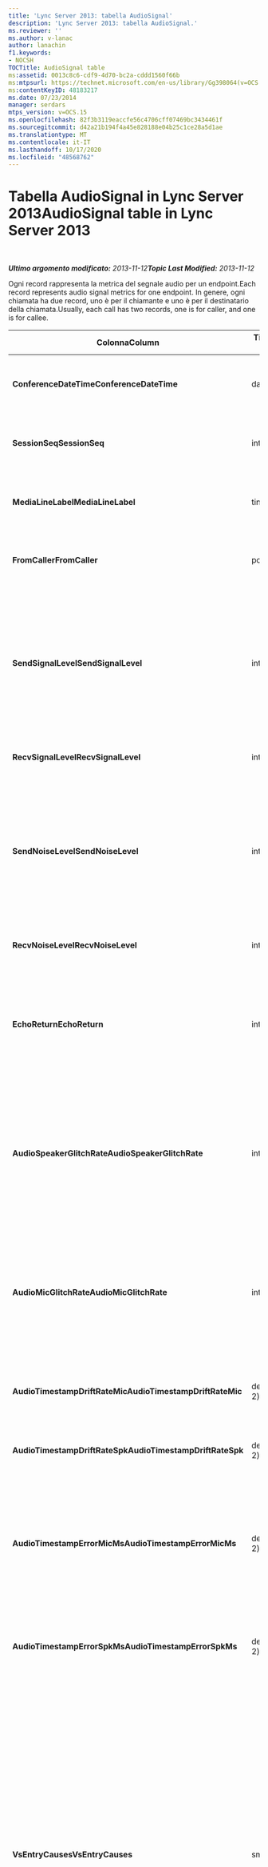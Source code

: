 ```yaml
---
title: 'Lync Server 2013: tabella AudioSignal'
description: 'Lync Server 2013: tabella AudioSignal.'
ms.reviewer: ''
ms.author: v-lanac
author: lanachin
f1.keywords:
- NOCSH
TOCTitle: AudioSignal table
ms:assetid: 0013c8c6-cdf9-4d70-bc2a-cddd1560f66b
ms:mtpsurl: https://technet.microsoft.com/en-us/library/Gg398064(v=OCS.15)
ms:contentKeyID: 48183217
ms.date: 07/23/2014
manager: serdars
mtps_version: v=OCS.15
ms.openlocfilehash: 82f3b3119eaccfe56c4706cff07469bc3434461f
ms.sourcegitcommit: d42a21b194f4a45e828188e04b25c1ce28a5d1ae
ms.translationtype: MT
ms.contentlocale: it-IT
ms.lasthandoff: 10/17/2020
ms.locfileid: "48568762"
---
```

# <a name="audiosignal-table-in-lync-server-2013"></a><span data-ttu-id="63380-103">Tabella AudioSignal in Lync Server 2013</span><span class="sxs-lookup"><span data-stu-id="63380-103">AudioSignal table in Lync Server 2013</span></span>

<div data-xmlns="http://www.w3.org/1999/xhtml">

<div class="topic" data-xmlns="http://www.w3.org/1999/xhtml" data-msxsl="urn:schemas-microsoft-com:xslt" data-cs="https://msdn.microsoft.com/">

<div data-asp="https://msdn2.microsoft.com/asp">



</div>

<div id="mainSection">

<div id="mainBody">

<span> </span>

<span data-ttu-id="63380-104">_**Ultimo argomento modificato:** 2013-11-12_</span><span class="sxs-lookup"><span data-stu-id="63380-104">_**Topic Last Modified:** 2013-11-12_</span></span>

<span data-ttu-id="63380-105">Ogni record rappresenta la metrica del segnale audio per un endpoint.</span><span class="sxs-lookup"><span data-stu-id="63380-105">Each record represents audio signal metrics for one endpoint.</span></span> <span data-ttu-id="63380-106">In genere, ogni chiamata ha due record, uno è per il chiamante e uno è per il destinatario della chiamata.</span><span class="sxs-lookup"><span data-stu-id="63380-106">Usually, each call has two records, one is for caller, and one is for callee.</span></span>


<table>
<colgroup>
<col style="width: 25%" />
<col style="width: 25%" />
<col style="width: 25%" />
<col style="width: 25%" />
</colgroup>
<thead>
<tr class="header">
<th><span data-ttu-id="63380-107"><strong>Colonna</strong></span><span class="sxs-lookup"><span data-stu-id="63380-107"><strong>Column</strong></span></span></th>
<th><span data-ttu-id="63380-108"><strong>Tipo di dati</strong></span><span class="sxs-lookup"><span data-stu-id="63380-108"><strong>Data Type</strong></span></span></th>
<th><span data-ttu-id="63380-109"><strong>Chiave/indice</strong></span><span class="sxs-lookup"><span data-stu-id="63380-109"><strong>Key/Index</strong></span></span></th>
<th><span data-ttu-id="63380-110"><strong>Dettagli</strong></span><span class="sxs-lookup"><span data-stu-id="63380-110"><strong>Details</strong></span></span></th>
</tr>
</thead>
<tbody>
<tr class="odd">
<td><p><span data-ttu-id="63380-111"><strong>ConferenceDateTime</strong></span><span class="sxs-lookup"><span data-stu-id="63380-111"><strong>ConferenceDateTime</strong></span></span></p></td>
<td><p><span data-ttu-id="63380-112">datetime</span><span class="sxs-lookup"><span data-stu-id="63380-112">datetime</span></span></p></td>
<td><p><span data-ttu-id="63380-113">Principale</span><span class="sxs-lookup"><span data-stu-id="63380-113">Primary</span></span></p></td>
<td><p><span data-ttu-id="63380-114">A cui viene fatto riferimento dalla <a href="lync-server-2013-medialine-table.md">Tabella MediaLine in Lync Server 2013</a>.</span><span class="sxs-lookup"><span data-stu-id="63380-114">Referenced from the <a href="lync-server-2013-medialine-table.md">MediaLine table in Lync Server 2013</a>.</span></span></p></td>
</tr>
<tr class="even">
<td><p><span data-ttu-id="63380-115"><strong>SessionSeq</strong></span><span class="sxs-lookup"><span data-stu-id="63380-115"><strong>SessionSeq</strong></span></span></p></td>
<td><p><span data-ttu-id="63380-116">int</span><span class="sxs-lookup"><span data-stu-id="63380-116">int</span></span></p></td>
<td><p><span data-ttu-id="63380-117">Principale</span><span class="sxs-lookup"><span data-stu-id="63380-117">Primary</span></span></p></td>
<td><p><span data-ttu-id="63380-118">A cui viene fatto riferimento dalla <a href="lync-server-2013-medialine-table.md">Tabella MediaLine in Lync Server 2013</a>.</span><span class="sxs-lookup"><span data-stu-id="63380-118">Referenced from the <a href="lync-server-2013-medialine-table.md">MediaLine table in Lync Server 2013</a>.</span></span></p></td>
</tr>
<tr class="odd">
<td><p><span data-ttu-id="63380-119"><strong>MediaLineLabel</strong></span><span class="sxs-lookup"><span data-stu-id="63380-119"><strong>MediaLineLabel</strong></span></span></p></td>
<td><p><span data-ttu-id="63380-120">tinyint</span><span class="sxs-lookup"><span data-stu-id="63380-120">tinyint</span></span></p></td>
<td><p><span data-ttu-id="63380-121">Principale</span><span class="sxs-lookup"><span data-stu-id="63380-121">Primary</span></span></p></td>
<td><p><span data-ttu-id="63380-122">A cui viene fatto riferimento dalla <a href="lync-server-2013-medialine-table.md">Tabella MediaLine in Lync Server 2013</a>.</span><span class="sxs-lookup"><span data-stu-id="63380-122">Referenced from the <a href="lync-server-2013-medialine-table.md">MediaLine table in Lync Server 2013</a>.</span></span></p></td>
</tr>
<tr class="even">
<td><p><span data-ttu-id="63380-123"><strong>FromCaller</strong></span><span class="sxs-lookup"><span data-stu-id="63380-123"><strong>FromCaller</strong></span></span></p></td>
<td><p><span data-ttu-id="63380-124">po'</span><span class="sxs-lookup"><span data-stu-id="63380-124">bit</span></span></p></td>
<td><p><span data-ttu-id="63380-125">Principale</span><span class="sxs-lookup"><span data-stu-id="63380-125">Primary</span></span></p></td>
<td><p><span data-ttu-id="63380-126">0: dati del destinatario della chiamata</span><span class="sxs-lookup"><span data-stu-id="63380-126">0: Callee’s data</span></span></p>
<p><span data-ttu-id="63380-127">1: dati del chiamante</span><span class="sxs-lookup"><span data-stu-id="63380-127">1: Caller’s data</span></span></p></td>
</tr>
<tr class="odd">
<td><p><span data-ttu-id="63380-128"><strong>SendSignalLevel</strong></span><span class="sxs-lookup"><span data-stu-id="63380-128"><strong>SendSignalLevel</strong></span></span></p></td>
<td><p><span data-ttu-id="63380-129">int</span><span class="sxs-lookup"><span data-stu-id="63380-129">int</span></span></p></td>
<td><p> </p></td>
<td><p><span data-ttu-id="63380-130">Rappresenta il livello di segnale audio post-analogico di controllo del guadagno.</span><span class="sxs-lookup"><span data-stu-id="63380-130">Represents the Post-Analog Gain Control audio signal level.</span></span> <span data-ttu-id="63380-131">L'unità di misura per questa metrica è dBmo.</span><span class="sxs-lookup"><span data-stu-id="63380-131">The unit for this metric is dBmo.</span></span> <span data-ttu-id="63380-132">Per una qualità accettabile, il valore deve essere almeno pari a 30 dBmo.</span><span class="sxs-lookup"><span data-stu-id="63380-132">For acceptable quality, it should be at least 30 dBmo.</span></span> <span data-ttu-id="63380-133">Questa metrica non è riportata da telefoni IP o A/V Conferencing Server.</span><span class="sxs-lookup"><span data-stu-id="63380-133">This metric is not reported by the A/V Conferencing Server or IP phones.</span></span></p></td>
</tr>
<tr class="even">
<td><p><span data-ttu-id="63380-134"><strong>RecvSignalLevel</strong></span><span class="sxs-lookup"><span data-stu-id="63380-134"><strong>RecvSignalLevel</strong></span></span></p></td>
<td><p><span data-ttu-id="63380-135">int</span><span class="sxs-lookup"><span data-stu-id="63380-135">int</span></span></p></td>
<td><p> </p></td>
<td><p><span data-ttu-id="63380-136">Vedere SendSignalLevel.</span><span class="sxs-lookup"><span data-stu-id="63380-136">See SendSignalLevel.</span></span></p></td>
</tr>
<tr class="odd">
<td><p><span data-ttu-id="63380-137"><strong>SendNoiseLevel</strong></span><span class="sxs-lookup"><span data-stu-id="63380-137"><strong>SendNoiseLevel</strong></span></span></p></td>
<td><p><span data-ttu-id="63380-138">int</span><span class="sxs-lookup"><span data-stu-id="63380-138">int</span></span></p></td>
<td><p> </p></td>
<td><p><span data-ttu-id="63380-139">Rappresenta il livello di rumore del controllo di guadagno post-analogico.</span><span class="sxs-lookup"><span data-stu-id="63380-139">Represents the Post-Analog Gain Control audio noise level.</span></span> <span data-ttu-id="63380-140">L'unità di misura per questa metrica è dBmo.</span><span class="sxs-lookup"><span data-stu-id="63380-140">The unit for this metric is dBmo.</span></span> <span data-ttu-id="63380-141">Per una qualità accettabile, il valore deve essere inferiore a 35 dBmo.</span><span class="sxs-lookup"><span data-stu-id="63380-141">For acceptable quality, it should be less than 35 dBmo.</span></span> <span data-ttu-id="63380-142">Questa metrica non è riportata da telefoni IP o A/V Conferencing Server.</span><span class="sxs-lookup"><span data-stu-id="63380-142">This metric is not reported by the A/V Conferencing Server or IP phones.</span></span></p></td>
</tr>
<tr class="even">
<td><p><span data-ttu-id="63380-143"><strong>RecvNoiseLevel</strong></span><span class="sxs-lookup"><span data-stu-id="63380-143"><strong>RecvNoiseLevel</strong></span></span></p></td>
<td><p><span data-ttu-id="63380-144">int</span><span class="sxs-lookup"><span data-stu-id="63380-144">int</span></span></p></td>
<td><p> </p></td>
<td><p><span data-ttu-id="63380-145">Vedere SendNoiseLevel.</span><span class="sxs-lookup"><span data-stu-id="63380-145">See SendNoiseLevel.</span></span></p></td>
</tr>
<tr class="odd">
<td><p><span data-ttu-id="63380-146"><strong>EchoReturn</strong></span><span class="sxs-lookup"><span data-stu-id="63380-146"><strong>EchoReturn</strong></span></span></p></td>
<td><p><span data-ttu-id="63380-147">int</span><span class="sxs-lookup"><span data-stu-id="63380-147">int</span></span></p></td>
<td><p> </p></td>
<td><p><span data-ttu-id="63380-148">Metrica di miglioramento della perdita di rendimento eco.</span><span class="sxs-lookup"><span data-stu-id="63380-148">Echo Return Loss Enhancement metric.</span></span> <span data-ttu-id="63380-149">L'unità di misura per questa metrica è dB.</span><span class="sxs-lookup"><span data-stu-id="63380-149">The unit for this metric is dB.</span></span> <span data-ttu-id="63380-150">I valori più bassi rappresentano un'eco minore.</span><span class="sxs-lookup"><span data-stu-id="63380-150">Lower values represent less echo.</span></span> <span data-ttu-id="63380-151">Questa metrica non è riportata da telefoni IP o A/V Conferencing Server.</span><span class="sxs-lookup"><span data-stu-id="63380-151">This metric is not reported by the A/V Conferencing Server or IP phones.</span></span></p></td>
</tr>
<tr class="even">
<td><p><span data-ttu-id="63380-152"><strong>AudioSpeakerGlitchRate</strong></span><span class="sxs-lookup"><span data-stu-id="63380-152"><strong>AudioSpeakerGlitchRate</strong></span></span></p></td>
<td><p><span data-ttu-id="63380-153">int</span><span class="sxs-lookup"><span data-stu-id="63380-153">int</span></span></p></td>
<td><p> </p></td>
<td><p><span data-ttu-id="63380-154">Glitch medi per cinque minuti per il rendering degli altoparlanti.</span><span class="sxs-lookup"><span data-stu-id="63380-154">Average glitches per five minutes for the loudspeaker rendering.</span></span> <span data-ttu-id="63380-155">Per una buona qualità, il valore deve essere inferiore a 1 ogni 5 minuti.</span><span class="sxs-lookup"><span data-stu-id="63380-155">For good quality, this should be less than one per five minutes.</span></span> <span data-ttu-id="63380-156">Questa metrica non è riportata da A/V Conferencing Server, Mediation Server o telefoni IP.</span><span class="sxs-lookup"><span data-stu-id="63380-156">Not reported by A/V Conferencing Servers, Mediation Servers, or IP phones.</span></span></p></td>
</tr>
<tr class="odd">
<td><p><span data-ttu-id="63380-157"><strong>AudioMicGlitchRate</strong></span><span class="sxs-lookup"><span data-stu-id="63380-157"><strong>AudioMicGlitchRate</strong></span></span></p></td>
<td><p><span data-ttu-id="63380-158">int</span><span class="sxs-lookup"><span data-stu-id="63380-158">int</span></span></p></td>
<td><p> </p></td>
<td><p><span data-ttu-id="63380-159">Glitch media per cinque minuti per l'acquisizione del microfono.</span><span class="sxs-lookup"><span data-stu-id="63380-159">Average glitches per five minutes for the microphone capture.</span></span> <span data-ttu-id="63380-160">Per una buona qualità, il valore deve essere inferiore a 1 ogni 5 minuti.</span><span class="sxs-lookup"><span data-stu-id="63380-160">For good quality this should be less than one per five minutes.</span></span> <span data-ttu-id="63380-161">Questa metrica non è riportata da A/V Conferencing Server, Mediation Server o telefoni IP.</span><span class="sxs-lookup"><span data-stu-id="63380-161">Not reported by A/V Conferencing Servers, Mediation Servers, or IP phones.</span></span></p></td>
</tr>
<tr class="even">
<td><p><span data-ttu-id="63380-162"><strong>AudioTimestampDriftRateMic</strong></span><span class="sxs-lookup"><span data-stu-id="63380-162"><strong>AudioTimestampDriftRateMic</strong></span></span></p></td>
<td><p><span data-ttu-id="63380-163">decimale (9, 2)</span><span class="sxs-lookup"><span data-stu-id="63380-163">decimal(9,2)</span></span></p></td>
<td><p> </p></td>
<td><p><span data-ttu-id="63380-164">Velocità della deriva del clock del dispositivo microfono rispetto al clock della CPU.</span><span class="sxs-lookup"><span data-stu-id="63380-164">Microphone device clock drift rate, relative to CPU clock.</span></span></p></td>
</tr>
<tr class="odd">
<td><p><span data-ttu-id="63380-165"><strong>AudioTimestampDriftRateSpk</strong></span><span class="sxs-lookup"><span data-stu-id="63380-165"><strong>AudioTimestampDriftRateSpk</strong></span></span></p></td>
<td><p><span data-ttu-id="63380-166">decimale (9, 2)</span><span class="sxs-lookup"><span data-stu-id="63380-166">decimal(9,2)</span></span></p></td>
<td><p> </p></td>
<td><p><span data-ttu-id="63380-167">Velocità della deriva del dispositivo di altoparlanti, rispetto al clock della CPU.</span><span class="sxs-lookup"><span data-stu-id="63380-167">Speaker device clock drift rate, relative to CPU clock.</span></span></p></td>
</tr>
<tr class="even">
<td><p><span data-ttu-id="63380-168"><strong>AudioTimestampErrorMicMs</strong></span><span class="sxs-lookup"><span data-stu-id="63380-168"><strong>AudioTimestampErrorMicMs</strong></span></span></p></td>
<td><p><span data-ttu-id="63380-169">decimale (9, 2)</span><span class="sxs-lookup"><span data-stu-id="63380-169">decimal(9,2)</span></span></p></td>
<td><p> </p></td>
<td><p><span data-ttu-id="63380-170">Velocità della deriva del dispositivo di altoparlanti, rispetto al clock della CPU.</span><span class="sxs-lookup"><span data-stu-id="63380-170">Speaker device clock drift rate, relative to CPU clock.</span></span></p>
<p><span data-ttu-id="63380-171">Media di errore del timestamp, in millisecondi, del flusso di acquisizione del microfono negli ultimi 20 secondi della chiamata.</span><span class="sxs-lookup"><span data-stu-id="63380-171">Average microphone capture stream time stamp error, in milliseconds, in the last 20 seconds of the call.</span></span></p></td>
</tr>
<tr class="odd">
<td><p><span data-ttu-id="63380-172"><strong>AudioTimestampErrorSpkMs</strong></span><span class="sxs-lookup"><span data-stu-id="63380-172"><strong>AudioTimestampErrorSpkMs</strong></span></span></p></td>
<td><p><span data-ttu-id="63380-173">decimale (9, 2)</span><span class="sxs-lookup"><span data-stu-id="63380-173">decimal(9,2)</span></span></p></td>
<td><p> </p></td>
<td><p><span data-ttu-id="63380-174">Errore medio del timestamp del flusso di rendering dell'altoparlante, in millisecondi, negli ultimi 20 secondi della chiamata.</span><span class="sxs-lookup"><span data-stu-id="63380-174">Average speaker render stream time stamp error, in milliseconds, in the last 20 seconds of the call.</span></span></p></td>
</tr>
<tr class="even">
<td><p><span data-ttu-id="63380-175"><strong>VsEntryCauses</strong></span><span class="sxs-lookup"><span data-stu-id="63380-175"><strong>VsEntryCauses</strong></span></span></p></td>
<td><p><span data-ttu-id="63380-176">smallint</span><span class="sxs-lookup"><span data-stu-id="63380-176">smallint</span></span></p></td>
<td><p> </p></td>
<td><p><span data-ttu-id="63380-177">La commutazione vocale è una modalità half-duplex con possibilità di interruzione ridotta.</span><span class="sxs-lookup"><span data-stu-id="63380-177">Voice switch is a half-duplex mode with reduced interruption ability.</span></span> <span data-ttu-id="63380-178">Cause della voce del commutatore vocale:</span><span class="sxs-lookup"><span data-stu-id="63380-178">Causes of voice switch entry:</span></span></p>
<p><span data-ttu-id="63380-179">ENTER_VS_BADTS 0X01</span><span class="sxs-lookup"><span data-stu-id="63380-179">ENTER_VS_BADTS 0x01</span></span></p>
<p><span data-ttu-id="63380-180">ENTER_VS_ECHO 0x02</span><span class="sxs-lookup"><span data-stu-id="63380-180">ENTER_VS_ECHO 0x02</span></span></p>
<p><span data-ttu-id="63380-181">ENTER_VS_FORCEORCONVERGENCE 0X04</span><span class="sxs-lookup"><span data-stu-id="63380-181">ENTER_VS_FORCEORCONVERGENCE 0x04</span></span></p>
<p><span data-ttu-id="63380-182">ENTER_VS_DNLP 0x08</span><span class="sxs-lookup"><span data-stu-id="63380-182">ENTER_VS_DNLP 0x08</span></span></p>
<p><span data-ttu-id="63380-183">La causa può essere una combinazione di queste singole cause.</span><span class="sxs-lookup"><span data-stu-id="63380-183">The cause can be a combination of those individual causes.</span></span> <span data-ttu-id="63380-184">ENTER_VS_FORCEORCONVERGENCE può essere abilitato solo da RegKey a scopo di test.</span><span class="sxs-lookup"><span data-stu-id="63380-184">ENTER_VS_FORCEORCONVERGENCE can only be enabled by regkey for test purpose.</span></span></p>
<p><span data-ttu-id="63380-185">Il tipo di dati per questa colonna è stato modificato in Microsoft Lync Server 2013.</span><span class="sxs-lookup"><span data-stu-id="63380-185">The data type for this column was changed in Microsoft Lync Server 2013.</span></span></p></td>
</tr>
<tr class="odd">
<td><p><span data-ttu-id="63380-186"><strong>EchoEventCauses</strong></span><span class="sxs-lookup"><span data-stu-id="63380-186"><strong>EchoEventCauses</strong></span></span></p></td>
<td><p><span data-ttu-id="63380-187">tinyint</span><span class="sxs-lookup"><span data-stu-id="63380-187">tinyint</span></span></p></td>
<td><p> </p></td>
<td><p><span data-ttu-id="63380-188">Cause di un evento Echo:</span><span class="sxs-lookup"><span data-stu-id="63380-188">Causes of an echo event:</span></span></p>
<p><span data-ttu-id="63380-189">ECHO_EVENT_BAD_TIMESTAMP 0x01</span><span class="sxs-lookup"><span data-stu-id="63380-189">ECHO_EVENT_BAD_TIMESTAMP 0x01</span></span></p>
<p><span data-ttu-id="63380-190">ECHO_EVENT_POSTAEC_ECHO 0X02</span><span class="sxs-lookup"><span data-stu-id="63380-190">ECHO_EVENT_POSTAEC_ECHO 0x02</span></span></p>
<p><span data-ttu-id="63380-191">ECHO_EVENT_ANLP 0x04</span><span class="sxs-lookup"><span data-stu-id="63380-191">ECHO_EVENT_ANLP 0x04</span></span></p>
<p><span data-ttu-id="63380-192">ECHO_EVENT_DNLP 0x08</span><span class="sxs-lookup"><span data-stu-id="63380-192">ECHO_EVENT_DNLP 0x08</span></span></p>
<p><span data-ttu-id="63380-193">ECHO_EVENT_MIC_CLIPPING 0X10</span><span class="sxs-lookup"><span data-stu-id="63380-193">ECHO_EVENT_MIC_CLIPPING 0x10</span></span></p>
<p><span data-ttu-id="63380-194">ECHO_EVENT_BAD_STATE 0x20</span><span class="sxs-lookup"><span data-stu-id="63380-194">ECHO_EVENT_BAD_STATE 0x20</span></span></p>
<p><span data-ttu-id="63380-195">La causa può essere una combinazione di queste singole cause.</span><span class="sxs-lookup"><span data-stu-id="63380-195">The cause can be a combination of those individual causes.</span></span></p></td>
</tr>
<tr class="even">
<td><p><span data-ttu-id="63380-196"><strong>EchoPercentMicIn</strong></span><span class="sxs-lookup"><span data-stu-id="63380-196"><strong>EchoPercentMicIn</strong></span></span></p></td>
<td><p><span data-ttu-id="63380-197">Decimal (5, 2)</span><span class="sxs-lookup"><span data-stu-id="63380-197">decimal(5,2)</span></span></p></td>
<td><p> </p></td>
<td><p><span data-ttu-id="63380-198">Percentuale del tempo in cui è stata rilevata eco nel flusso di acquisizione del microfono.</span><span class="sxs-lookup"><span data-stu-id="63380-198">Percentage of time when echo was detected in the microphone capture stream.</span></span> <span data-ttu-id="63380-199">In genere, i valori sono bassi per gli auricolari o i telefoni e sono più alti per i telefoni speaker o per gli altoparlanti autonomi.</span><span class="sxs-lookup"><span data-stu-id="63380-199">Typically, values are low for headsets or handsets, and higher for speaker phones or stand-alone speakers.</span></span> <span data-ttu-id="63380-200">Per i dispositivi che supportano l'annullamento dell'eco acustica di bordo, i valori elevati indicano una perdita di eco.</span><span class="sxs-lookup"><span data-stu-id="63380-200">For devices that support on-board acoustic echo cancellation, high values indicate echo leak.</span></span> <span data-ttu-id="63380-201">Per gli altri dispositivi, questa metrica non deve essere utilizzata per valutare la qualità del dispositivo.</span><span class="sxs-lookup"><span data-stu-id="63380-201">For other devices, this metric should not be used to evaluate device quality.</span></span></p></td>
</tr>
<tr class="odd">
<td><p><span data-ttu-id="63380-202"><strong>EchoPercentSend</strong></span><span class="sxs-lookup"><span data-stu-id="63380-202"><strong>EchoPercentSend</strong></span></span></p></td>
<td><p><span data-ttu-id="63380-203">Decimal (5, 2)</span><span class="sxs-lookup"><span data-stu-id="63380-203">decimal(5,2)</span></span></p></td>
<td></td>
<td><p><span data-ttu-id="63380-204">Percentuale di tempo in cui l'eco viene rilevata nel flusso inviato.</span><span class="sxs-lookup"><span data-stu-id="63380-204">Percentage of time when echo is detected in sent stream.</span></span> <span data-ttu-id="63380-205">Un'elevata percentuale di eco nei flussi di invio è un'indicazione della perdita di eco.</span><span class="sxs-lookup"><span data-stu-id="63380-205">High echo percentage in send streams an indication of echo leak.</span></span></p></td>
</tr>
<tr class="even">
<td><p><span data-ttu-id="63380-206"><strong>RxAGCSignalLevel</strong></span><span class="sxs-lookup"><span data-stu-id="63380-206"><strong>RxAGCSignalLevel</strong></span></span></p></td>
<td><p><span data-ttu-id="63380-207">int</span><span class="sxs-lookup"><span data-stu-id="63380-207">int</span></span></p></td>
<td><p> </p></td>
<td><p><span data-ttu-id="63380-208">Livello di segnale ricevuto sul Mediation Server dal gateway. Questo è valido solo per il Mediation Server.</span><span class="sxs-lookup"><span data-stu-id="63380-208">Received signal level on the Mediation Server from the Gateway; this applies only to the Mediation Server.</span></span> <span data-ttu-id="63380-209">L'unità di misura per questa metrica è dBoV.</span><span class="sxs-lookup"><span data-stu-id="63380-209">The unit of this metric is dBoV.</span></span> <span data-ttu-id="63380-210">Per una buona qualità, l'intervallo accettabile dovrebbe essere [-30 a-18] dBoV.</span><span class="sxs-lookup"><span data-stu-id="63380-210">For good quality, the acceptable range should be [-30 to -18] dBoV.</span></span></p></td>
</tr>
<tr class="odd">
<td><p><span data-ttu-id="63380-211"><strong>RxAGCNoiseLevel</strong></span><span class="sxs-lookup"><span data-stu-id="63380-211"><strong>RxAGCNoiseLevel</strong></span></span></p></td>
<td><p><span data-ttu-id="63380-212">int</span><span class="sxs-lookup"><span data-stu-id="63380-212">int</span></span></p></td>
<td><p> </p></td>
<td><p><span data-ttu-id="63380-213">Livello di segnale ricevuto sul Mediation Server dal gateway.</span><span class="sxs-lookup"><span data-stu-id="63380-213">Received signal level on the Mediation Server from the Gateway.</span></span> <span data-ttu-id="63380-214">Si applica solo al Mediation Server.</span><span class="sxs-lookup"><span data-stu-id="63380-214">This applies only to the Mediation Server.</span></span> <span data-ttu-id="63380-215">L'unità di misura per questa metrica è dBoV.</span><span class="sxs-lookup"><span data-stu-id="63380-215">The unit of this metric is dBoV.</span></span> <span data-ttu-id="63380-216">Per una buona qualità, il valore accettabile deve essere inferiore a -50 dBoV.</span><span class="sxs-lookup"><span data-stu-id="63380-216">For good quality, the acceptable range should be less than -50 dBoV.</span></span></p></td>
</tr>
<tr class="even">
<td><p><span data-ttu-id="63380-217"><strong>RxAvgAGCGain</strong></span><span class="sxs-lookup"><span data-stu-id="63380-217"><strong>RxAvgAGCGain</strong></span></span></p></td>
<td><p><span data-ttu-id="63380-218">int</span><span class="sxs-lookup"><span data-stu-id="63380-218">int</span></span></p></td>
<td><p> </p></td>
<td><p><span data-ttu-id="63380-219">Controllo di guadagno automatico (AGC) sul server di Mediation Side.</span><span class="sxs-lookup"><span data-stu-id="63380-219">Automatic gain control (AGC) on the Mediation Server side.</span></span></p></td>
</tr>
<tr class="odd">
<td><p><span data-ttu-id="63380-220"><strong>InitialSignalLevelRMS</strong></span><span class="sxs-lookup"><span data-stu-id="63380-220"><strong>InitialSignalLevelRMS</strong></span></span></p></td>
<td><p><span data-ttu-id="63380-221">galleggiante</span><span class="sxs-lookup"><span data-stu-id="63380-221">float</span></span></p></td>
<td><p> </p></td>
<td><p><span data-ttu-id="63380-222">Il quadrato medio radice (RMS) del segnale in ingresso fino ai primi 30 secondi della chiamata.</span><span class="sxs-lookup"><span data-stu-id="63380-222">The root mean square (RMS) of the incoming signal of up to the first 30 seconds of the call.</span></span></p></td>
</tr>
<tr class="even">
<td><p><span data-ttu-id="63380-223"><strong>RecvSignalLevelCh1</strong></span><span class="sxs-lookup"><span data-stu-id="63380-223"><strong>RecvSignalLevelCh1</strong></span></span></p></td>
<td><p><span data-ttu-id="63380-224">int</span><span class="sxs-lookup"><span data-stu-id="63380-224">int</span></span></p></td>
<td></td>
<td><p><span data-ttu-id="63380-225">Livello di segnale ricevuto sul canale 1.</span><span class="sxs-lookup"><span data-stu-id="63380-225">Signal level as received on channel 1.</span></span></p>
<p><span data-ttu-id="63380-226">Questa colonna è stata introdotta in Microsoft Lync Server 2013.</span><span class="sxs-lookup"><span data-stu-id="63380-226">This column was introduced in Microsoft Lync Server 2013.</span></span></p></td>
</tr>
<tr class="odd">
<td><p><span data-ttu-id="63380-227"><strong>RecvSignalLevelCh2</strong></span><span class="sxs-lookup"><span data-stu-id="63380-227"><strong>RecvSignalLevelCh2</strong></span></span></p></td>
<td><p><span data-ttu-id="63380-228">int</span><span class="sxs-lookup"><span data-stu-id="63380-228">int</span></span></p></td>
<td></td>
<td><p><span data-ttu-id="63380-229">Livello di segnale ricevuto sul canale 2.</span><span class="sxs-lookup"><span data-stu-id="63380-229">Signal level as received on channel 2.</span></span></p>
<p><span data-ttu-id="63380-230">Questa colonna è stata introdotta in Microsoft Lync Server 2013.</span><span class="sxs-lookup"><span data-stu-id="63380-230">This column was introduced in Microsoft Lync Server 2013.</span></span></p></td>
</tr>
<tr class="even">
<td><p><span data-ttu-id="63380-231"><strong>RecvNoiseLevelCh1</strong></span><span class="sxs-lookup"><span data-stu-id="63380-231"><strong>RecvNoiseLevelCh1</strong></span></span></p></td>
<td><p><span data-ttu-id="63380-232">int</span><span class="sxs-lookup"><span data-stu-id="63380-232">int</span></span></p></td>
<td></td>
<td><p><span data-ttu-id="63380-233">Livello di rumore ricevuto sul canale 1.</span><span class="sxs-lookup"><span data-stu-id="63380-233">Noise level as received on channel 1.</span></span></p>
<p><span data-ttu-id="63380-234">Questa colonna è stata introdotta in Microsoft Lync Server 2013.</span><span class="sxs-lookup"><span data-stu-id="63380-234">This column was introduced in Microsoft Lync Server 2013.</span></span></p></td>
</tr>
<tr class="odd">
<td><p><span data-ttu-id="63380-235"><strong>RecvNoiseLevelCh2</strong></span><span class="sxs-lookup"><span data-stu-id="63380-235"><strong>RecvNoiseLevelCh2</strong></span></span></p></td>
<td><p><span data-ttu-id="63380-236">int</span><span class="sxs-lookup"><span data-stu-id="63380-236">int</span></span></p></td>
<td></td>
<td><p><span data-ttu-id="63380-237">Livello di rumore ricevuto sul canale 2.</span><span class="sxs-lookup"><span data-stu-id="63380-237">Noise level as received on channel 2.</span></span></p>
<p><span data-ttu-id="63380-238">Questa colonna è stata introdotta in Microsoft Lync Server 2013.</span><span class="sxs-lookup"><span data-stu-id="63380-238">This column was introduced in Microsoft Lync Server 2013.</span></span></p></td>
</tr>
<tr class="even">
<td><p><span data-ttu-id="63380-239"><strong>SendSignalLevelCh1</strong></span><span class="sxs-lookup"><span data-stu-id="63380-239"><strong>SendSignalLevelCh1</strong></span></span></p></td>
<td><p><span data-ttu-id="63380-240">int</span><span class="sxs-lookup"><span data-stu-id="63380-240">int</span></span></p></td>
<td></td>
<td><p><span data-ttu-id="63380-241">Livello di segnale inviato sul canale 1.</span><span class="sxs-lookup"><span data-stu-id="63380-241">Signal level as sent on channel 1.</span></span></p>
<p><span data-ttu-id="63380-242">Questa colonna è stata introdotta in Microsoft Lync Server 2013.</span><span class="sxs-lookup"><span data-stu-id="63380-242">This column was introduced in Microsoft Lync Server 2013.</span></span></p></td>
</tr>
<tr class="odd">
<td><p><span data-ttu-id="63380-243"><strong>SendSignalLevelCh2</strong></span><span class="sxs-lookup"><span data-stu-id="63380-243"><strong>SendSignalLevelCh2</strong></span></span></p></td>
<td><p><span data-ttu-id="63380-244">int</span><span class="sxs-lookup"><span data-stu-id="63380-244">int</span></span></p></td>
<td></td>
<td><p><span data-ttu-id="63380-245">Livello di segnale inviato sul canale 2.</span><span class="sxs-lookup"><span data-stu-id="63380-245">Signal level as sent on channel 2.</span></span></p>
<p><span data-ttu-id="63380-246">Questa colonna è stata introdotta in Microsoft Lync Server 2013.</span><span class="sxs-lookup"><span data-stu-id="63380-246">This column was introduced in Microsoft Lync Server 2013.</span></span></p></td>
</tr>
<tr class="even">
<td><p><span data-ttu-id="63380-247"><strong>SendNoiseLevelCh1</strong></span><span class="sxs-lookup"><span data-stu-id="63380-247"><strong>SendNoiseLevelCh1</strong></span></span></p></td>
<td><p><span data-ttu-id="63380-248">int</span><span class="sxs-lookup"><span data-stu-id="63380-248">int</span></span></p></td>
<td></td>
<td><p><span data-ttu-id="63380-249">Livello di rumore inviato sul canale 1.</span><span class="sxs-lookup"><span data-stu-id="63380-249">Noise level as sent on channel 1.</span></span></p>
<p><span data-ttu-id="63380-250">Questa colonna è stata introdotta in Microsoft Lync Server 2013.</span><span class="sxs-lookup"><span data-stu-id="63380-250">This column was introduced in Microsoft Lync Server 2013.</span></span></p></td>
</tr>
<tr class="odd">
<td><p><span data-ttu-id="63380-251"><strong>SendNoiseLevelCh2</strong></span><span class="sxs-lookup"><span data-stu-id="63380-251"><strong>SendNoiseLevelCh2</strong></span></span></p></td>
<td><p><span data-ttu-id="63380-252">int</span><span class="sxs-lookup"><span data-stu-id="63380-252">int</span></span></p></td>
<td></td>
<td><p><span data-ttu-id="63380-253">Livello di rumore inviato sul canale 2.</span><span class="sxs-lookup"><span data-stu-id="63380-253">Noise level as sent on channel 2.</span></span></p>
<p><span data-ttu-id="63380-254">Questa colonna è stata introdotta in Microsoft Lync Server 2013.</span><span class="sxs-lookup"><span data-stu-id="63380-254">This column was introduced in Microsoft Lync Server 2013.</span></span></p></td>
</tr>
</tbody>
</table>


</div>

<span> </span>

</div>

</div>

</div>

